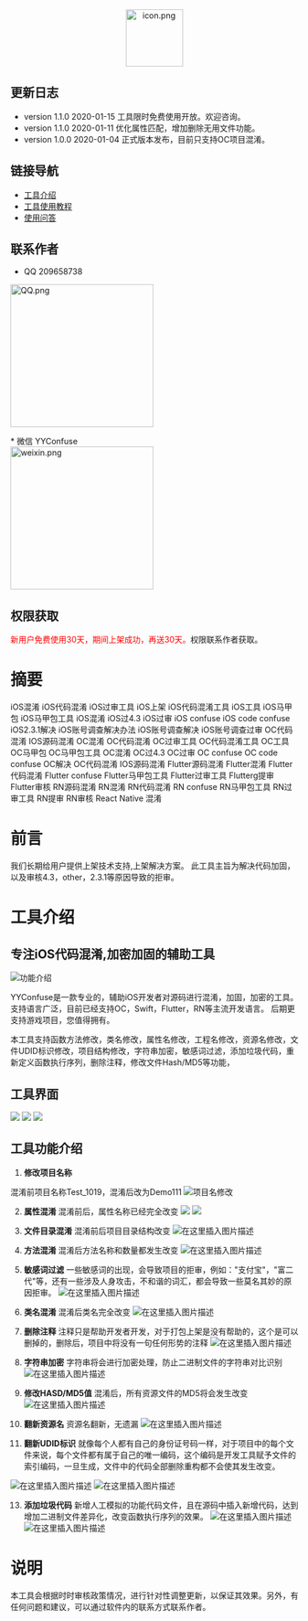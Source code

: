 
<div align="center">
<img width="100" height="100" src="resources/icon.png" alt="icon.png"/>
</p>
</div>

## 更新日志
* version 1.1.0  2020-01-15  工具限时免费使用开放。欢迎咨询。
* version 1.1.0  2020-01-11  优化属性匹配，增加删除无用文件功能。
* version 1.0.0  2020-01-04  正式版本发布，目前只支持OC项目混淆。

## 链接导航
* [工具介绍](https://blog.csdn.net/YYConfuse/article/details/112172711)
* [工具使用教程](https://blog.csdn.net/YYConfuse/article/details/112172806)
* [使用问答](http://note.youdao.com/s/1kvOul99)

## 联系作者
* QQ          209658738
<div align="left">
<img width="250" height="250" src="resources/shuoming/QQ.png" alt="QQ.png"/>
</p>
</div>
* 微信        YYConfuse
<div align="left">
<img width="250" height="250" src="resources/shuoming/weixin.png" alt="weixin.png"/>
</p>
</div>

## 权限获取
<font color="red">新用户免费使用30天，期间上架成功，再送30天。</font>权限联系作者获取。

# 摘要
iOS混淆 iOS代码混淆 iOS过审工具 iOS上架 iOS代码混淆工具 iOS工具 iOS马甲包 iOS马甲包工具 iOS混淆 iOS过4.3 iOS过审 iOS confuse iOS code confuse iOS2.3.1解决 iOS账号调查解决办法 iOS账号调查解决 iOS账号调查过审 OC代码混淆 IOS源码混淆 OC混淆 OC代码混淆 OC过审工具 OC代码混淆工具 OC工具 OC马甲包 OC马甲包工具 OC混淆 OC过4.3 OC过审 OC confuse OC code confuse OC解决  OC代码混淆 IOS源码混淆 Flutter源码混淆 Flutter混淆  Flutter代码混淆  Flutter confuse  Flutter马甲包工具  Flutter过审工具 Flutterg提审 Flutter审核 RN源码混淆 RN混淆  RN代码混淆  RN confuse  RN马甲包工具  RN过审工具 RN提审 RN审核  React Native 混淆

# 前言
我们长期给用户提供上架技术支持,上架解决方案。
此工具主旨为解决代码加固，以及审核4.3，other，2.3.1等原因导致的拒审。

# 工具介绍

## 专注iOS代码混淆,加密加固的辅助工具
![功能介绍](resources/shuoming/20210104120541875.png)


YYConfuse是一款专业的，辅助iOS开发者对源码进行混淆，加固，加密的工具。
支持语言广泛，目前已经支持OC，Swift，Flutter，RN等主流开发语言。
后期更支持游戏项目，您值得拥有。

本工具支持函数方法修改，类名修改，属性名修改，工程名修改，资源名修改，文件UDID标识修改，项目结构修改，字符串加密，敏感词过滤，添加垃圾代码，重新定义函数执行序列，删除注释，修改文件Hash/MD5等功能，

## 工具界面

![](resources/shuoming/20210104120845728.png)
![](resources/shuoming/20210104120924606.png)
![](resources/shuoming/20210104121012882.png)

## 工具功能介绍

 1. **修改项目名称**

混淆前项目名称Test_1019，混淆后改为Demo111
![项目名修改](20210104121820273.png)

 2. **属性混淆**
混淆前后，属性名称已经完全改变
![](resources/shuoming/20210104122257797.png)
![](resources/shuoming/20210104122341817.png)

 3. **文件目录混淆**
混淆前后项目目录结构改变
![在这里插入图片描述](resources/shuoming/20210104122840465.png)



 4. **方法混淆**
混淆后方法名称和数量都发生改变
![在这里插入图片描述](resources/shuoming/20210104123020605.png)

 7. **敏感词过滤**
一些敏感词的出现，会导致项目的拒审，例如："支付宝"，"富二代"等，还有一些涉及人身攻击，不和谐的词汇，都会导致一些莫名其妙的原因拒审。
![在这里插入图片描述](resources/shuoming/2021010500060739.png)



 8. **类名混淆**
混淆后类名完全改变
![在这里插入图片描述](resources/shuoming/20210104123543774.png)



 9. **删除注释**
注释只是帮助开发者开发，对于打包上架是没有帮助的，这个是可以删掉的，删除后，项目中将没有一句任何形势的注释 
![在这里插入图片描述](resources/shuoming/20210104123651133.png)
 
 11. **字符串加密**
字符串将会进行加密处理，防止二进制文件的字符串对比识别
![在这里插入图片描述](resources/shuoming/2021010412405943.png)

 12. **修改HASD/MD5值**
混淆后，所有资源文件的MD5将会发生改变
![在这里插入图片描述](resources/shuoming/20210104124704939.png)

10. **翻新资源名**
资源名翻新，无遗漏
![在这里插入图片描述](resources/shuoming/20210104124821210.png)

11. **翻新UDID标识**
就像每个人都有自己的身份证号码一样，对于项目中的每个文件来说，每个文件都有属于自己的唯一编码，这个编码是开发工具赋予文件的索引编码，一旦生成，文件中的代码全部删除重构都不会使其发生改变。

![在这里插入图片描述](resources/shuoming/20210104125521154.png)
![在这里插入图片描述](resources/shuoming/20210104124943309.png)


13. **添加垃圾代码**
 新增人工模拟的功能代码文件，且在源码中插入新增代码，达到增加二进制文件差异化，改变函数执行序列的效果。
![在这里插入图片描述](resources/shuoming/20210104125656347.png)
![在这里插入图片描述](resources/shuoming/20210104125821571.png)
# 说明
本工具会根据时时审核政策情况，进行针对性调整更新，以保证其效果。另外，有任何问题和建议，可以通过软件内的联系方式联系作者。










